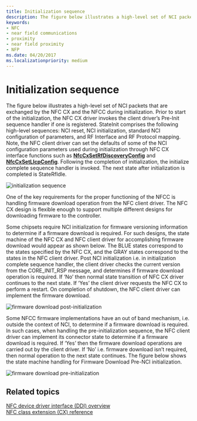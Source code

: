 ```yaml
---
title: Initialization sequence
description: The figure below illustrates a high-level set of NCI packets that are exchanged by the NFC CX and the NFCC during initialization.
keywords:
- NFC
- near field communications
- proximity
- near field proximity
- NFP
ms.date: 04/20/2017
ms.localizationpriority: medium
---
```


# Initialization sequence


The figure below illustrates a high-level set of NCI packets that are exchanged by the NFC CX and the NFCC during initialization. Prior to start of the initialization, the NFC CX driver invokes the client driver’s Pre-Init sequence handler if one is registered. StateInit comprises the following high-level sequences: NCI reset, NCI initialization, standard NCI configuration of parameters, and RF Interface and RF Protocol mapping. Note, the NFC client driver can set the defaults of some of the NCI configuration parameters used during initialization through NFC CX interface functions such as [**NfcCxSetRfDiscoveryConfig**](/windows-hardware/drivers/ddi/nfccx/nf-nfccx-nfccxsetrfdiscoveryconfig) and [**NfcCxSetLlcpConfig**](/windows-hardware/drivers/ddi/nfccx/nf-nfccx-nfccxsetllcpconfig). Following the completion of initialization, the initialize complete sequence handler is invoked. The next state after initialization is completed is StateRfIdle.

![initialization sequence](images/initializationsequence.png)

One of the key requirements for the proper functioning of the NFCC is handling firmware download operation from the NFC client driver. The NFC CX design is flexible enough to support multiple different designs for downloading firmware to the controller.

Some chipsets require NCI initialization for firmware versioning information to determine if a firmware download is required. For such designs, the state machine of the NFC CX and NFC client driver for accomplishing firmware download would appear as shown below. The BLUE states correspond to the states specified by the NFC CX, and the GRAY states correspond to the states in the NFC client driver. Post NCI initialization i.e. in initialization complete sequence handler, the client driver checks the current version from the CORE\_INIT\_RSP message, and determines if firmware download operation is required. If ‘No’ then normal state transition of NFC CX driver continues to the next state. If ‘Yes’ the client driver requests the NFC CX to perform a restart. On completion of shutdown, the NFC client driver can implement the firmware download.

![firmware download post-initialization](images/initializationsequence1.png)

Some NFCC firmware implementations have an out of band mechanism, i.e. outside the context of NCI, to determine if a firmware download is required. In such cases, when handling the pre-initialization sequence, the NFC client driver can implement its connector state to determine if a firmware download is required. If ‘Yes’ then the firmware download operations are carried out by the client driver. If ‘No’ i.e. firmware download isn’t required, then normal operation to the next state continues. The figure below shows the state machine handling for Firmware Download Pre-NCI initialization.

![firmware download pre-initialization](images/firmwaredownloadpreinitialization.png)

 

 
## Related topics
[NFC device driver interface (DDI) overview](/windows-hardware/drivers/ddi/index)  
[NFC class extension (CX) reference](/windows-hardware/drivers/ddi/index)
